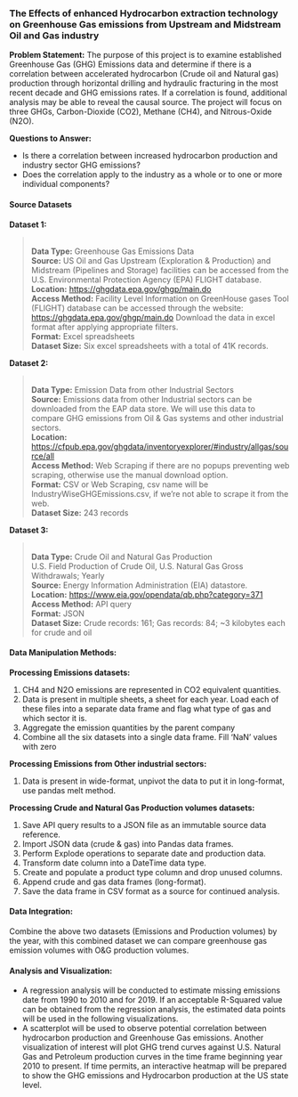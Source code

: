 ### The Effects of enhanced Hydrocarbon extraction technology on Greenhouse Gas emissions from Upstream and Midstream Oil and Gas industry

<b>Problem Statement:</b>
The purpose of this project is to examine established Greenhouse Gas (GHG) Emissions data and determine if there is a correlation between accelerated hydrocarbon (Crude oil and Natural gas) production through horizontal drilling and hydraulic fracturing in the most recent decade and GHG emissions rates. If a correlation is found, additional analysis may be able to reveal the causal source. The project will focus on three GHGs, Carbon-Dioxide (CO2), Methane (CH4), and Nitrous-Oxide (N2O).

<b>Questions to Answer:</b>
* Is there a correlation between increased hydrocarbon production and industry sector GHG emissions? 
* Does the correlation apply to the industry as a whole or to one or more individual components?

#### Source Datasets
<b>Dataset 1:</b>
><br><b>Data Type:</b> Greenhouse Gas Emissions Data
<br><b>Source:</b> US Oil and Gas Upstream (Exploration & Production) and Midstream (Pipelines and Storage) facilities can be accessed from the U.S. Environmental Protection Agency (EPA) FLIGHT database.
<br><b>Location:</b> https://ghgdata.epa.gov/ghgp/main.do
<br><b>Access Method:</b> Facility Level Information on GreenHouse gases Tool (FLIGHT) database can be accessed through the website: https://ghgdata.epa.gov/ghgp/main.do
Download the data in excel format after applying appropriate filters.
<br><b>Format:</b>  Excel spreadsheets 
<br><b>Dataset Size:</b> Six excel spreadsheets with a total of 41K records.

<b>Dataset 2:</b>
><br><b>Data Type:</b> Emission Data from other Industrial Sectors
<br><b>Source:</b> Emissions data from other Industrial sectors can be downloaded from the EAP data store. We will use this data to compare GHG emissions from Oil & Gas systems and other industrial sectors.
<br><b>Location:</b> https://cfpub.epa.gov/ghgdata/inventoryexplorer/#industry/allgas/source/all
<br><b>Access Method:</b> Web Scraping if there are no popups preventing web scraping, otherwise use the manual download option.
<br><b>Format:</b> CSV or Web Scraping, csv name will be IndustryWiseGHGEmissions.csv, if we’re not able to scrape it from the web.
<br><b>Dataset Size:</b> 243 records

<b>Dataset 3:</b>
><br><b>Data Type:</b> Crude Oil and Natural Gas Production
       <br>U.S. Field Production of Crude Oil, U.S. Natural Gas Gross Withdrawals; Yearly
<br><b>Source:</b> Energy Information Administration (EIA) datastore.
<br><b>Location:</b> https://www.eia.gov/opendata/qb.php?category=371
<br><b>Access Method:</b> API query
<br><b>Format:</b> JSON
<br><b>Dataset Size:</b> Crude records: 161; Gas records: 84; ~3 kilobytes each for crude and oil

#### Data Manipulation Methods:
<b>Processing Emissions datasets:</b>
1. CH4 and N2O emissions are represented in CO2 equivalent quantities.
2. Data is present in multiple sheets, a sheet for each year. Load each of these files into a separate data frame and flag what type of gas and which sector it is.
3. Aggregate the emission quantities by the parent company
4. Combine all the six datasets into a single data frame. Fill ‘NaN’ values with zero

<b>Processing Emissions from Other industrial sectors:</b>
1. Data is present in wide-format, unpivot the data to put it in long-format, use pandas melt method.

<b>Processing Crude and Natural Gas Production volumes datasets:</b>
1. Save API query results to a JSON file as an immutable source data reference.
2. Import JSON data (crude & gas) into Pandas data frames.
3. Perform Explode operations to separate date and production data.
4. Transform date column into a DateTime data type.
5. Create and populate a product type column and drop unused columns.
6. Append crude and gas data frames (long-format).
7. Save the data frame in CSV format as a source for continued analysis.

#### Data Integration:
Combine the above two datasets (Emissions and Production volumes) by the year, with this combined dataset we can compare greenhouse gas emission volumes with O&G production volumes.

#### Analysis and Visualization:
* A regression analysis will be conducted to estimate missing emissions date from 1990 to 2010 and for 2019. If an acceptable R-Squared value can be obtained from the regression analysis, the estimated data points will be used in the following visualizations.
* A scatterplot will be used to observe potential correlation between hydrocarbon production and Greenhouse Gas emissions. Another visualization of interest will plot GHG trend curves against U.S. Natural Gas and Petroleum production curves in the time frame beginning year 2010 to present. If time permits, an interactive heatmap will be prepared to show the GHG emissions and Hydrocarbon production at the US state level.
